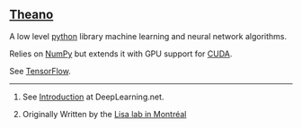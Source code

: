 ## [Theano](#theano)

A low level [python](#python) library machine learning and neural network algorithms.

Relies on [NumPy](#numpy) but extends it with GPU support for [CUDA](#cuda).

See [TensorFlow](#tensorflow).


---
1. See [Introduction](http://deeplearning.net/software/theano/introduction.html#introduction]) at DeepLearning.net.

2. Originally Written by the [Lisa lab in Montréal](https://mila.quebec/en/)
